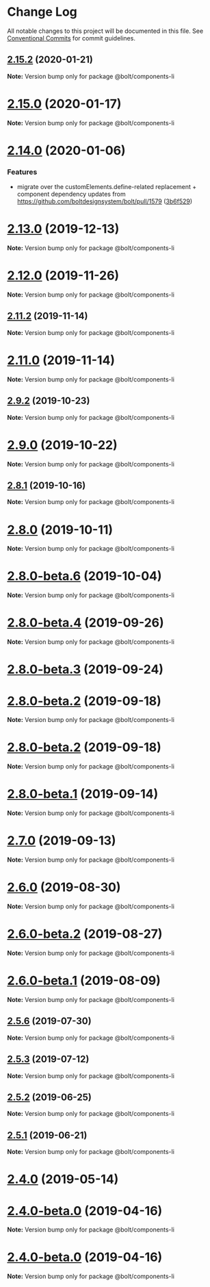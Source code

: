 # Change Log

All notable changes to this project will be documented in this file.
See [Conventional Commits](https://conventionalcommits.org) for commit guidelines.

## [2.15.2](https://github.com/bolt-design-system/bolt/tree/master/packages/components/lists/bolt-li/compare/v2.15.1...v2.15.2) (2020-01-21)

**Note:** Version bump only for package @bolt/components-li





# [2.15.0](https://github.com/bolt-design-system/bolt/tree/master/packages/components/lists/bolt-li/compare/v2.14.3...v2.15.0) (2020-01-17)

**Note:** Version bump only for package @bolt/components-li





# [2.14.0](https://github.com/bolt-design-system/bolt/tree/master/packages/components/lists/bolt-li/compare/v2.13.3...v2.14.0) (2020-01-06)


### Features

* migrate over the customElements.define-related replacement + component dependency updates from https://github.com/boltdesignsystem/bolt/pull/1579 ([3b6f529](https://github.com/bolt-design-system/bolt/tree/master/packages/components/lists/bolt-li/commit/3b6f529))





# [2.13.0](https://github.com/bolt-design-system/bolt/tree/master/packages/components/lists/bolt-li/compare/v2.12.1...v2.13.0) (2019-12-13)

**Note:** Version bump only for package @bolt/components-li





# [2.12.0](https://github.com/bolt-design-system/bolt/tree/master/packages/components/lists/bolt-li/compare/v2.11.4...v2.12.0) (2019-11-26)

**Note:** Version bump only for package @bolt/components-li





## [2.11.2](https://github.com/bolt-design-system/bolt/tree/master/packages/components/lists/bolt-li/compare/v2.11.1...v2.11.2) (2019-11-14)

**Note:** Version bump only for package @bolt/components-li





# [2.11.0](https://github.com/bolt-design-system/bolt/tree/master/packages/components/lists/bolt-li/compare/v2.10.0...v2.11.0) (2019-11-14)

**Note:** Version bump only for package @bolt/components-li





## [2.9.2](https://github.com/bolt-design-system/bolt/tree/master/packages/components/lists/bolt-li/compare/v2.9.1...v2.9.2) (2019-10-23)

**Note:** Version bump only for package @bolt/components-li





# [2.9.0](https://github.com/bolt-design-system/bolt/tree/master/packages/components/lists/bolt-li/compare/v2.8.3...v2.9.0) (2019-10-22)

**Note:** Version bump only for package @bolt/components-li





## [2.8.1](https://github.com/bolt-design-system/bolt/tree/master/packages/components/lists/bolt-li/compare/v2.8.0...v2.8.1) (2019-10-16)

**Note:** Version bump only for package @bolt/components-li





# [2.8.0](https://github.com/bolt-design-system/bolt/tree/master/packages/components/lists/bolt-li/compare/v2.8.0-beta.6...v2.8.0) (2019-10-11)

**Note:** Version bump only for package @bolt/components-li





# [2.8.0-beta.6](https://github.com/bolt-design-system/bolt/tree/master/packages/components/lists/bolt-li/compare/v2.8.0-beta.5...v2.8.0-beta.6) (2019-10-04)

**Note:** Version bump only for package @bolt/components-li





# [2.8.0-beta.4](https://github.com/bolt-design-system/bolt/tree/master/packages/components/lists/bolt-li/compare/v2.8.0-beta.3...v2.8.0-beta.4) (2019-09-26)

**Note:** Version bump only for package @bolt/components-li





# [2.8.0-beta.3](https://github.com/bolt-design-system/bolt/tree/master/packages/components/lists/bolt-li/compare/v2.7.1...v2.8.0-beta.3) (2019-09-24)



# [2.8.0-beta.2](https://github.com/bolt-design-system/bolt/tree/master/packages/components/lists/bolt-li/compare/v2.7.0...v2.8.0-beta.2) (2019-09-18)

**Note:** Version bump only for package @bolt/components-li





# [2.8.0-beta.2](https://github.com/bolt-design-system/bolt/tree/master/packages/components/lists/bolt-li/compare/v2.7.0...v2.8.0-beta.2) (2019-09-18)

**Note:** Version bump only for package @bolt/components-li





# [2.8.0-beta.1](https://github.com/bolt-design-system/bolt/tree/master/packages/components/lists/bolt-li/compare/v2.7.0...v2.8.0-beta.1) (2019-09-14)

**Note:** Version bump only for package @bolt/components-li





# [2.7.0](https://github.com/bolt-design-system/bolt/tree/master/packages/components/lists/bolt-li/compare/v2.6.0...v2.7.0) (2019-09-13)

**Note:** Version bump only for package @bolt/components-li





# [2.6.0](https://github.com/bolt-design-system/bolt/tree/master/packages/components/lists/bolt-li/compare/v2.6.0-beta.2...v2.6.0) (2019-08-30)

**Note:** Version bump only for package @bolt/components-li





# [2.6.0-beta.2](https://github.com/bolt-design-system/bolt/tree/master/packages/components/lists/bolt-li/compare/v2.6.0-beta.1...v2.6.0-beta.2) (2019-08-27)

**Note:** Version bump only for package @bolt/components-li





# [2.6.0-beta.1](https://github.com/bolt-design-system/bolt/tree/master/packages/components/lists/bolt-li/compare/v2.5.6...v2.6.0-beta.1) (2019-08-09)

**Note:** Version bump only for package @bolt/components-li





## [2.5.6](https://github.com/bolt-design-system/bolt/tree/master/packages/components/lists/bolt-li/compare/v2.5.5...v2.5.6) (2019-07-30)

**Note:** Version bump only for package @bolt/components-li





## [2.5.3](https://github.com/bolt-design-system/bolt/tree/master/packages/components/lists/bolt-li/compare/v2.5.2...v2.5.3) (2019-07-12)

**Note:** Version bump only for package @bolt/components-li





## [2.5.2](https://github.com/bolt-design-system/bolt/tree/master/packages/components/lists/bolt-li/compare/v2.5.1...v2.5.2) (2019-06-25)

**Note:** Version bump only for package @bolt/components-li





## [2.5.1](https://github.com/bolt-design-system/bolt/tree/master/packages/components/lists/bolt-li/compare/v2.5.0...v2.5.1) (2019-06-21)

**Note:** Version bump only for package @bolt/components-li





# [2.4.0](https://github.com/bolt-design-system/bolt/tree/master/packages/components/lists/bolt-li/compare/v2.3.2...v2.4.0) (2019-05-14)



# [2.4.0-beta.0](https://github.com/bolt-design-system/bolt/tree/master/packages/components/lists/bolt-li/compare/v2.2.2...v2.4.0-beta.0) (2019-04-16)

**Note:** Version bump only for package @bolt/components-li





# [2.4.0-beta.0](https://github.com/bolt-design-system/bolt/tree/master/packages/components/lists/bolt-li/compare/v2.3.0...v2.4.0-beta.0) (2019-04-16)

**Note:** Version bump only for package @bolt/components-li
